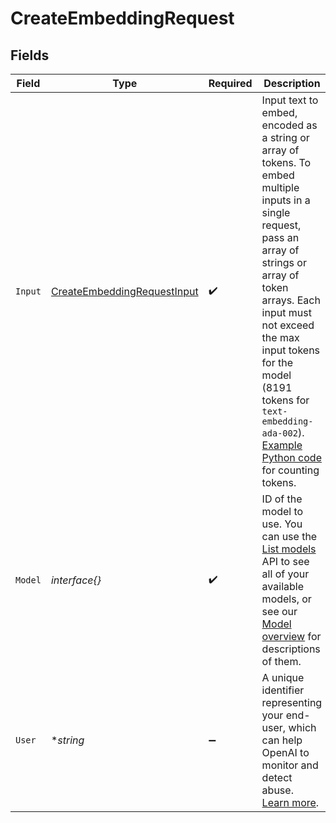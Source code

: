 # CreateEmbeddingRequest


## Fields

| Field                                                                                                                                                                                                                                                                                                                                                                                                                     | Type                                                                                                                                                                                                                                                                                                                                                                                                                      | Required                                                                                                                                                                                                                                                                                                                                                                                                                  | Description                                                                                                                                                                                                                                                                                                                                                                                                               | Example                                                                                                                                                                                                                                                                                                                                                                                                                   |
| ------------------------------------------------------------------------------------------------------------------------------------------------------------------------------------------------------------------------------------------------------------------------------------------------------------------------------------------------------------------------------------------------------------------------- | ------------------------------------------------------------------------------------------------------------------------------------------------------------------------------------------------------------------------------------------------------------------------------------------------------------------------------------------------------------------------------------------------------------------------- | ------------------------------------------------------------------------------------------------------------------------------------------------------------------------------------------------------------------------------------------------------------------------------------------------------------------------------------------------------------------------------------------------------------------------- | ------------------------------------------------------------------------------------------------------------------------------------------------------------------------------------------------------------------------------------------------------------------------------------------------------------------------------------------------------------------------------------------------------------------------- | ------------------------------------------------------------------------------------------------------------------------------------------------------------------------------------------------------------------------------------------------------------------------------------------------------------------------------------------------------------------------------------------------------------------------- |
| `Input`                                                                                                                                                                                                                                                                                                                                                                                                                   | [CreateEmbeddingRequestInput](../../models/shared/createembeddingrequestinput.md)                                                                                                                                                                                                                                                                                                                                         | :heavy_check_mark:                                                                                                                                                                                                                                                                                                                                                                                                        | Input text to embed, encoded as a string or array of tokens. To embed multiple inputs in a single request, pass an array of strings or array of token arrays. Each input must not exceed the max input tokens for the model (8191 tokens for `text-embedding-ada-002`). [Example Python code](https://github.com/openai/openai-cookbook/blob/main/examples/How_to_count_tokens_with_tiktoken.ipynb) for counting tokens.<br/> |                                                                                                                                                                                                                                                                                                                                                                                                                           |
| `Model`                                                                                                                                                                                                                                                                                                                                                                                                                   | *interface{}*                                                                                                                                                                                                                                                                                                                                                                                                             | :heavy_check_mark:                                                                                                                                                                                                                                                                                                                                                                                                        | ID of the model to use. You can use the [List models](/docs/api-reference/models/list) API to see all of your available models, or see our [Model overview](/docs/models/overview) for descriptions of them.<br/>                                                                                                                                                                                                         |                                                                                                                                                                                                                                                                                                                                                                                                                           |
| `User`                                                                                                                                                                                                                                                                                                                                                                                                                    | **string*                                                                                                                                                                                                                                                                                                                                                                                                                 | :heavy_minus_sign:                                                                                                                                                                                                                                                                                                                                                                                                        | A unique identifier representing your end-user, which can help OpenAI to monitor and detect abuse. [Learn more](/docs/guides/safety-best-practices/end-user-ids).<br/>                                                                                                                                                                                                                                                    | user-1234                                                                                                                                                                                                                                                                                                                                                                                                                 |
